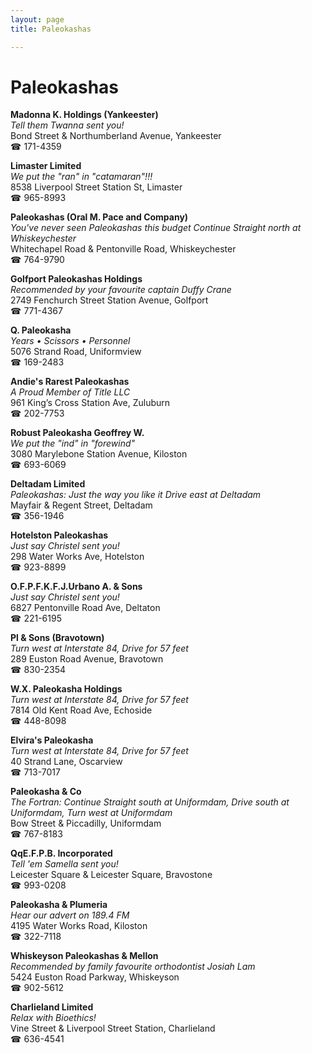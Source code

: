 ```yaml
---
layout: page 
title: Paleokashas

---
```



# Paleokashas


 **Madonna K. Holdings (Yankeester)**  
_Tell them Twanna sent you!_  
Bond Street & Northumberland Avenue, Yankeester  
☎ 171-4359

**Limaster Limited**  
_We put the "ran" in "catamaran"!!!_  
8538 Liverpool Street Station St, Limaster  
☎ 965-8993

**Paleokashas (Oral M. Pace and Company)**  
_You've never seen Paleokashas this budget 
Continue Straight north at Whiskeychester_  
Whitechapel Road & Pentonville Road, Whiskeychester  
☎ 764-9790

**Golfport Paleokashas Holdings**  
_Recommended by your favourite captain Duffy Crane_  
2749 Fenchurch Street Station Avenue, Golfport  
☎ 771-4367

**Q. Paleokasha**  
_Years • Scissors • Personnel_  
5076 Strand Road, Uniformview  
☎ 169-2483

**Andie's Rarest Paleokashas**  
_A Proud Member of Title LLC_  
961 King’s Cross Station Ave, Zuluburn  
☎ 202-7753

**Robust Paleokasha Geoffrey W.**  
_We put the "ind" in "forewind"_  
3080 Marylebone Station Avenue, Kiloston  
☎ 693-6069

**Deltadam Limited**  
_Paleokashas: Just the way you like it 
Drive east at Deltadam_  
Mayfair & Regent Street, Deltadam  
☎ 356-1946

**Hotelston Paleokashas**  
_Just say Christel sent you!_  
298 Water Works Ave, Hotelston  
☎ 923-8899

**O.F.P.F.K.F.J.Urbano A. & Sons**  
_Just say Christel sent you!_  
6827 Pentonville Road Ave, Deltaton  
☎ 221-6195

**Pl & Sons (Bravotown)**  
_Turn west at Interstate 84, Drive for 57 feet_  
289 Euston Road Avenue, Bravotown  
☎ 830-2354

**W.X. Paleokasha Holdings**  
_Turn west at Interstate 84, Drive for 57 feet_  
7814 Old Kent Road Ave, Echoside  
☎ 448-8098

**Elvira's Paleokasha**  
_Turn west at Interstate 84, Drive for 57 feet_  
40 Strand Lane, Oscarview  
☎ 713-7017

**Paleokasha & Co**  
_The Fortran: Continue Straight south at Uniformdam, Drive south at Uniformdam, Turn west at Uniformdam_  
Bow Street & Piccadilly, Uniformdam  
☎ 767-8183

**QqE.F.P.B. Incorporated**  
_Tell 'em Samella sent you!_  
Leicester Square & Leicester Square, Bravostone  
☎ 993-0208

**Paleokasha & Plumeria**  
_Hear our advert on 189.4 FM_  
4195 Water Works Road, Kiloston  
☎ 322-7118

**Whiskeyson Paleokashas & Mellon**  
_Recommended by family favourite orthodontist Josiah Lam_  
5424 Euston Road Parkway, Whiskeyson  
☎ 902-5612

**Charlieland Limited**  
_Relax with Bioethics!_  
Vine Street & Liverpool Street Station, Charlieland  
☎ 636-4541

